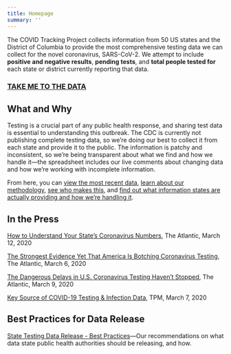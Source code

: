 ```yaml
---
title: Homepage
summary: ''
---
```

The COVID Tracking Project collects information from 50 US states and the District of Columbia to provide the most comprehensive testing data we can collect for the novel coronavirus, SARS-CoV-2. We attempt to include **positive and negative results**, **pending tests**, and **total people tested for** each state or district currently reporting that data.

### [TAKE ME TO THE DATA](https://docs.google.com/spreadsheets/u/2/d/e/2PACX-1vRwAqp96T9sYYq2-i7Tj0pvTf6XVHjDSMIKBdZHXiCGGdNC0ypEU9NbngS8mxea55JuCFuua1MUeOj5/pubhtml)

## What and Why

Testing is a crucial part of any public health response, and sharing test data is essential to understanding this outbreak. The CDC is currently not publishing complete testing data, so we’re doing our best to collect it from each state and provide it to the public. The information is patchy and inconsistent, so we’re being transparent about what we find and how we handle it—the spreadsheet includes our live comments about changing data and how we’re working with incomplete information. 

From here, you can [view the most recent data](https://docs.google.com/spreadsheets/u/2/d/e/2PACX-1vRwAqp96T9sYYq2-i7Tj0pvTf6XVHjDSMIKBdZHXiCGGdNC0ypEU9NbngS8mxea55JuCFuua1MUeOj5/pubhtml), [learn about our methodology](/about-tracker/), [see who makes this](/about-team/), and [find out what information states are actually providing and how we’re handling it](/notes/). 

## In the Press

[How to Understand Your State’s Coronavirus Numbers](https://www.theatlantic.com/technology/archive/2020/03/how-understand-your-states-coronavirus-numbers/607921/), The Atlantic, March 12, 2020

[The Strongest Evidence Yet That America Is Botching Coronavirus Testing](https://www.theatlantic.com/health/archive/2020/03/how-many-americans-have-been-tested-coronavirus/607597/), The Atlantic, March 6, 2020

[The Dangerous Delays in U.S. Coronavirus Testing Haven’t Stopped](https://www.theatlantic.com/health/archive/2020/03/coronavirus-testing-numbers/607714/), The Atlantic, March 9, 2020

[Key Source of COVID-19 Testing & Infection Data](https://talkingpointsmemo.com/edblog/key-source-of-covid-19-testing-infection-data), TPM, March 7, 2020

## Best Practices for Data Release

[State Testing Data Release - Best Practices](https://docs.google.com/document/d/1OyN6_1UeDePwPwKi6UKZB8GwNC7-kSf1-BO2af8kqVA/edit)—Our recommendations on what data state public health authorities should be releasing, and how. 

